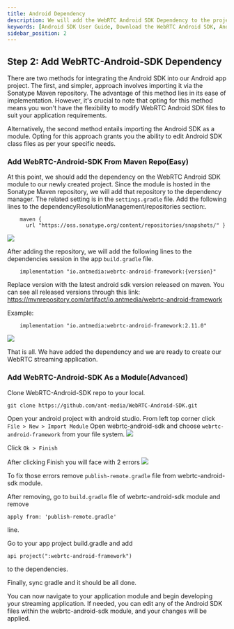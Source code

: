 ```yaml
---
title: Android Dependency
description: We will add the WebRTC Android SDK Dependency to the project
keywords: [Android SDK User Guide, Download the WebRTC Android SDK, Android SDK Dependency, Ant Media Server Documentation, Ant Media Server Tutorials]
sidebar_position: 2
---
```

## Step 2: Add WebRTC-Android-SDK Dependency

There are two methods for integrating the Android SDK into our Android app project. The first, and simpler, approach involves importing it via the Sonatype Maven repository. The advantage of this method lies in its ease of implementation. However, it's crucial to note that opting for this method means you won't have the flexibility to modify WebRTC Android SDK files to suit your application requirements.

Alternatively, the second method entails importing the Android SDK as a module. Opting for this approach grants you the ability to edit Android SDK class files as per your specific needs.

### Add WebRTC-Android-SDK From Maven Repo(Easy)

At this point, we should add the dependency on the WebRTC Android SDK module to our newly created project. Since the module is hosted in the Sonatype Maven repository, we will add that repository to the dependency manager. The related setting is in the `settings.gradle` file. Add the following lines to the dependencyResolutionManagement/repositories section:.
```
    maven {
      url "https://oss.sonatype.org/content/repositories/snapshots/" }
```
![](@site/static/img/sdk-integration/android-sdk/settings.gradle.png)

After adding the repository, we will add the following lines to the dependencies session in the app `build.gradle` file.
```
    implementation "io.antmedia:webrtc-android-framework:{version}"
```
Replace version with the latest android sdk version released on maven. You can see all released versions through this link:
https://mvnrepository.com/artifact/io.antmedia/webrtc-android-framework


Example:
```
    implementation "io.antmedia:webrtc-android-framework:2.11.0"
```

![](@site/static/img/sdk-integration/android-sdk/build.gradle.png)

That is all. We have added the dependency and we are ready to create our WebRTC streaming application.


### Add WebRTC-Android-SDK As a Module(Advanced)

Clone WebRTC-Android-SDK repo to your local.
```
git clone https://github.com/ant-media/WebRTC-Android-SDK.git
```
Open your android project with android studio. From left top corner click `File > New > Import Module`
Open webrtc-android-sdk and choose `webrtc-android-framework` from your file system.
![](@site/static/img/sdk-integration/android-sdk/android-sdk-as-module-1.png)

Click `Ok > Finish`

After clicking Finish you will face with 2 errors
![](@site/static/img/sdk-integration/android-sdk/android-sdk-as-module-2.png)

To fix those errors remove `publish-remote.gradle` file from webrtc-android-sdk module.

After removing,  go to `build.gradle` file of webrtc-android-sdk module and remove 
```
apply from: 'publish-remote.gradle'
```
line.

Go to your app project build.gradle and add 

```    
api project(":webrtc-android-framework")
```
to the dependencies.

Finally, sync gradle and it should be all done.

You can now navigate to your application module and begin developing your streaming application. If needed, you can edit any of the Android SDK files within the webrtc-android-sdk module, and your changes will be applied.